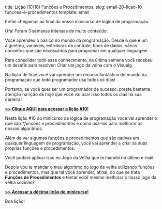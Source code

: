 title: Lição (10/10) Funções e Procedimentos.
slug: email-20-licao-10-funcoes-e-procedimentos
template: email

Enfim chegamos ao final do nosso minicurso de lógica de programação.

Ufa! Foram 3 semanas intensas de muito conteúdo!

Você aprendeu o básico do mundo da programação. Desde o que é um algoritmo, variáveis,
estruturas de controle, tipos de dados, vários conceitos que são necessários
para programar em qualquer linguagem.

Para consolidar todo esse conhecimento,
na última semana você recebeu um desafio para resolver:
Criar um jogo da velha com o Visualg.

Na lição de hoje você vai aprender um recurso fantástico do mundo da programação
que todo programador usa todos os dias!

Portanto, se você quer ser um programador de sucesso,
preste bastante atenção na lição de hoje que você vai usar isso todos os dias
na sua carreira!

[**>> Clique AQUI para acessar a lição #10!**](http://mclp.dicasdeprogramacao.com.br/licao-10-funcoes-e-procedimentos)

Nesta lição #10 do minicurso de lógica de programação você vai aprender
o que são **funções e procedimentos* e como usá-los para melhorar os nossos algoritmos.

Além de ver algumas funções e procedimentos que são nativas
em qualquer linguagem de programação, você vai aprender a criar
as suas próprias funções e procedimentos.

Você poderá aplicar isso no Jogo da Velha que te mandei no último e-mail.

Depois vou te mandar o meu algoritmo do jogo da velha utilizando funções e procedimentos,
mas que tal você aprender, afinal, do que se trata **Funções de Procedimentos** 
e tentar você mesmo melhorar o nosso jogo da velha sozinho?

[**>> Acessar a décima lição do minicurso!**](http://mclp.dicasdeprogramacao.com.br/licao-10-funcoes-e-procedimentos)

Boa lição!